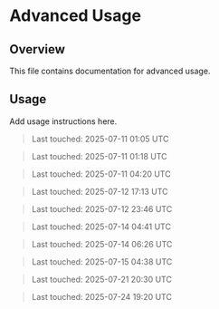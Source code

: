 # Advanced Usage

## Overview

This file contains documentation for advanced usage.

## Usage

Add usage instructions here.

> Last touched: 2025-07-11 01:05 UTC

> Last touched: 2025-07-11 01:18 UTC

> Last touched: 2025-07-11 04:20 UTC

> Last touched: 2025-07-12 17:13 UTC

> Last touched: 2025-07-12 23:46 UTC

> Last touched: 2025-07-14 04:41 UTC

> Last touched: 2025-07-14 06:26 UTC

> Last touched: 2025-07-15 04:38 UTC

> Last touched: 2025-07-21 20:30 UTC

> Last touched: 2025-07-24 19:20 UTC
